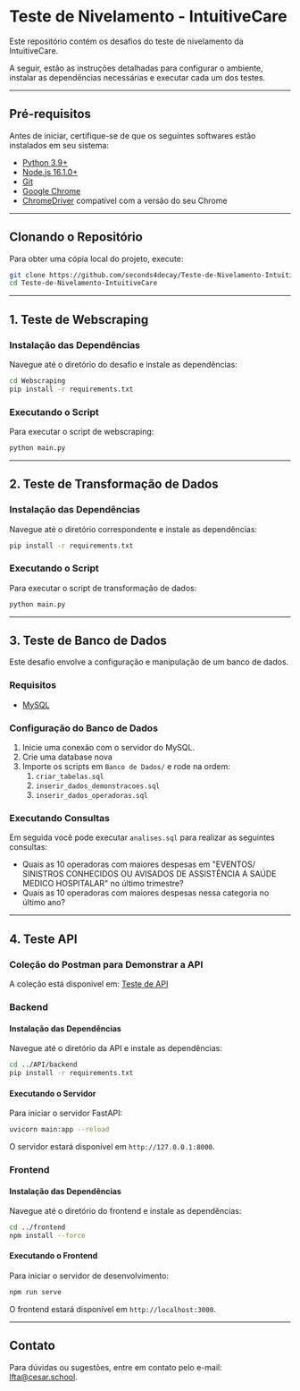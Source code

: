 # Teste de Nivelamento - IntuitiveCare

Este repositório contém os desafios do teste de nivelamento da IntuitiveCare.

A seguir, estão as instruções detalhadas para configurar o ambiente, instalar as dependências necessárias e executar cada um dos testes.

---

## Pré-requisitos

Antes de iniciar, certifique-se de que os seguintes softwares estão instalados em seu sistema:

- [Python 3.9+](https://www.python.org/downloads/)
- [Node.js 16.1.0+](https://nodejs.org/)
- [Git](https://git-scm.com/)
- [Google Chrome](https://www.google.com/intl/pt-BR/chrome/)
- [ChromeDriver](https://sites.google.com/chromium.org/driver/) compatível com a versão do seu Chrome

---

## Clonando o Repositório

Para obter uma cópia local do projeto, execute:

```bash
git clone https://github.com/seconds4decay/Teste-de-Nivelamento-IntuitiveCare.git
cd Teste-de-Nivelamento-IntuitiveCare
```

---

## 1. Teste de Webscraping

### Instalação das Dependências

Navegue até o diretório do desafio e instale as dependências:

```bash
cd Webscraping
pip install -r requirements.txt
```

### Executando o Script

Para executar o script de webscraping:

```bash
python main.py
```

---

## 2. Teste de Transformação de Dados

### Instalação das Dependências

Navegue até o diretório correspondente e instale as dependências:

```bash
pip install -r requirements.txt
```

### Executando o Script

Para executar o script de transformação de dados:

```bash
python main.py
```

---

## 3. Teste de Banco de Dados

Este desafio envolve a configuração e manipulação de um banco de dados.

### Requisitos

- [MySQL](https://www.mysql.com/downloads/)

### Configuração do Banco de Dados

1. Inicie uma conexão com o servidor do MySQL.
2. Crie uma database nova
3. Importe os scripts em `Banco de Dados/` e rode na ordem:
    1. `criar_tabelas.sql`
    2. `inserir_dados_demonstracoes.sql`
    3. `inserir_dados_operadoras.sql`

### Executando Consultas

Em seguida você pode executar `analises.sql` para realizar as seguintes consultas:

- Quais as 10 operadoras com maiores despesas em "EVENTOS/ SINISTROS CONHECIDOS OU
AVISADOS DE ASSISTÊNCIA A SAÚDE MEDICO HOSPITALAR" no último trimestre?
- Quais as 10 operadoras com maiores despesas nessa categoria no último ano?

---

## 4. Teste API

### Coleção do Postman para Demonstrar a API

A coleção está disponivel em: [Teste de API](https://teste-de-api-8297.postman.co/workspace/Team-Workspace~711bfd1e-3df6-4cb2-811d-8d05a4bf31ab/collection/40423840-9713d935-3035-4cde-a19c-e8939e645efe?action=share&creator=40423840)

### Backend

#### Instalação das Dependências

Navegue até o diretório da API e instale as dependências:

```bash
cd ../API/backend
pip install -r requirements.txt
```


#### Executando o Servidor

Para iniciar o servidor FastAPI:

```bash
uvicorn main:app --reload
```

O servidor estará disponível em `http://127.0.0.1:8000`.

### Frontend

#### Instalação das Dependências

Navegue até o diretório do frontend e instale as dependências:

```bash
cd ../frontend
npm install --force
```

#### Executando o Frontend

Para iniciar o servidor de desenvolvimento:

```bash
npm run serve
```

O frontend estará disponível em `http://localhost:3000`.

---

## Contato

Para dúvidas ou sugestões, entre em contato pelo e-mail: [lfta@cesar.school](mailto:lfta@cesar.school).



